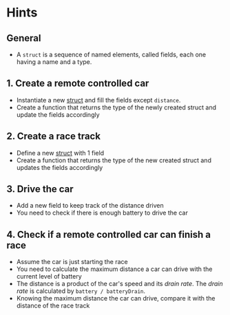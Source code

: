 # Hints

## General

- A `struct` is a sequence of named elements, called fields, each one having a name and a type.

## 1. Create a remote controlled car

- Instantiate a new [struct][struct] and fill the fields except `distance`.
- Create a function that returns the type of the newly created struct and update the fields accordingly

## 2. Create a race track

- Define a new [struct][struct] with 1 field
- Create a function that returns the type of the new created struct and updates the fields accordingly

## 3. Drive the car

- Add a new field to keep track of the distance driven
- You need to check if there is enough battery to drive the car

## 4. Check if a remote controlled car can finish a race

- Assume the car is just starting the race
- You need to calculate the maximum distance a car can drive with the current level of battery
- The distance is a product of the car's speed and its *drain rate*. The *drain rate* is calculated by `battery / batteryDrain`.
- Knowing the maximum distance the car can drive, compare it with the distance of the race track

[struct]: https://tour.golang.org/moretypes/2
